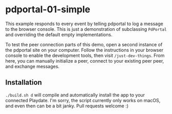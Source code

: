 # pdportal-01-simple

This example responds to every event by telling pdportal to log a message to the browser console. This is just a demonstration of subclassing `PdPortal` and overriding the default empty implementations.

To test the peer connection parts of this demo, open a second instance of the pdportal site on your computer. Follow the instructions in your browser console to enable the development tools, then visit `/just-dev-things`. From here, you can manually initialize a peer, connect to your existing peer peer, and exchange messages.

## Installation

`./build.sh d` will compile and automatically install the app to your connected Playdate. I'm sorry, the script currently only works on macOS, and even then can be a bit janky. Pull requests welcome :)
